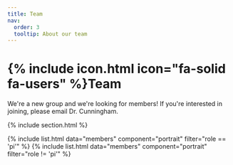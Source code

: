 ```yaml
---
title: Team
nav:
  order: 3
  tooltip: About our team
---
```


# {% include icon.html icon="fa-solid fa-users" %}Team

We're a new group and we're looking for members! If you're interested in joining, please email Dr. Cunningham.

{% include section.html %}

{% include list.html data="members" component="portrait" filter="role == 'pi'" %}
{% include list.html data="members" component="portrait" filter="role != 'pi'" %}
